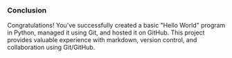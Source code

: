 ### Conclusion
Congratulations! You've successfully created a basic "Hello World" program in Python, managed it using Git, and hosted it on GitHub. This project provides valuable experience with markdown, version control, and collaboration using Git/GitHub.
